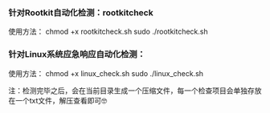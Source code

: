 ### 针对Rootkit自动化检测：rootkitcheck
使用方法：
  chmod +x rootkitcheck.sh
  sudo ./rootkitcheck.sh

### 针对Linux系统应急响应自动化检测：
使用方法：
  chmod +x linux_check.sh
  sudo ./linux_check.sh

注：检测完毕之后，会在当前目录生成一个压缩文件，每一个检查项目会单独存放在一个txt文件，解压查看即可🤓
